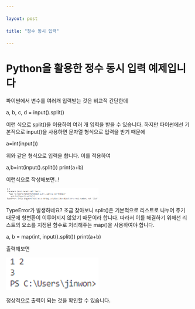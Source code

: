 ```yaml
---

layout: post

title: "정수 동시 입력"

---
```


# Python을 활용한 정수 동시 입력 예제입니다

파이썬에서 변수를 여러개 입력받는 것은 비교적 간단한데

a, b, c, d = input().split()

이런 식으로 split()을 이용하여 여러 개 입력을 받을 수 있습니다.
하지만 파이썬에선 기본적으로 input()을 사용하면 문자열 형식으로 입력을 받기 때문에

a=int(input())

위와 같은 형식으로 입력을 합니다.
이를 적용하여

a,b=int(input().split())
print(a+b)

이런식으로 작성해보면..!

<img src="/assets/images/1.PNG" width="50%" height="50%" title="제목" alt="아무거나"/>

TypeError가 발생하네요?
조금 찾아보니 split()은 기본적으로 리스트로 나누어 주기 때문에 형변환이 이루어지지 않았기 때문이라 합니다.
따라서 이를 해결하기 위해선 리스트의 요소를 지정된 함수로 처리해주는 map()을 사용하여야 합니다.

a, b = map(int, input().split())
print(a+b)

출력해보면

<img src="/assets/images/2.PNG" width="50%" height="50%" title="제목" alt="아무거나"/>

정상적으로 출력이 되는 것을 확인할 수 있습니다.
